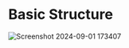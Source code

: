 # Basic Structure
![Screenshot 2024-09-01 173407](https://github.com/user-attachments/assets/004eca21-2a4a-4409-b8d7-ba6c8c8f5120)
